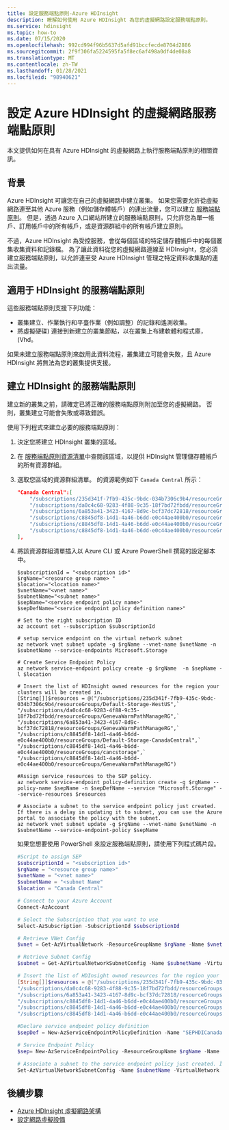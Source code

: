 ```yaml
---
title: 設定服務端點原則-Azure HDInsight
description: 瞭解如何使用 Azure HDInsight 為您的虛擬網路設定服務端點原則。
ms.service: hdinsight
ms.topic: how-to
ms.date: 07/15/2020
ms.openlocfilehash: 992cd994f96b5637d5afd91bccfecde8704d2886
ms.sourcegitcommit: 2f9f306fa5224595fa5f8ec6af498a0df4de08a8
ms.translationtype: MT
ms.contentlocale: zh-TW
ms.lasthandoff: 01/28/2021
ms.locfileid: "98940621"
---
```

# <a name="configure-virtual-network-service-endpoint-policies-for-azure-hdinsight"></a>設定 Azure HDInsight 的虛擬網路服務端點原則

本文提供如何在具有 Azure HDInsight 的虛擬網路上執行服務端點原則的相關資訊。

## <a name="background"></a>背景

Azure HDInsight 可讓您在自己的虛擬網路中建立叢集。 如果您需要允許從虛擬網路連至其他 Azure 服務（例如儲存體帳戶）的連出流量，您可以建立 [服務端點原則](../virtual-network/virtual-network-service-endpoint-policies-overview.md)。 但是，透過 Azure 入口網站所建立的服務端點原則，只允許您為單一帳戶、訂用帳戶中的所有帳戶，或是資源群組中的所有帳戶建立原則。

不過，Azure HDInsight 為受控服務，會從每個區域的特定儲存體帳戶中的每個叢集收集資料和記錄檔。 為了讓此資料從您的虛擬網路連線至 HDInsight，您必須建立服務端點原則，以允許連至受 Azure HDInsight 管理之特定資料收集點的連出流量。

## <a name="service-endpoint-policies-for-hdinsight"></a>適用于 HDInsight 的服務端點原則

這些服務端點原則支援下列功能：

- 叢集建立、作業執行和平臺作業（例如調整）的記錄和遙測收集。
- 將虛擬硬碟) 連接到新建立的叢集節點，以在叢集上布建軟體和程式庫， (Vhd。

如果未建立服務端點原則來啟用此資料流程，叢集建立可能會失敗，且 Azure HDInsight 將無法為您的叢集提供支援。

## <a name="create-service-endpoint-policies-for-hdinsight"></a>建立 HDInsight 的服務端點原則

建立新的叢集之前，請確定已將正確的服務端點原則附加至您的虛擬網路。 否則，叢集建立可能會失敗或導致錯誤。

使用下列程式來建立必要的服務端點原則：

1. 決定您將建立 HDInsight 叢集的區域。
1. 在 [服務端點原則資源清單](https://github.com/Azure-Samples/hdinsight-enterprise-security/blob/main/hdinsight-service-endpoint-policy-resources.json)中查閱該區域，以提供 HDInsight 管理儲存體帳戶的所有資源群組。
1. 選取您區域的資源群組清單。 的資源範例如下 `Canada Central` 所示：

    ```json
    "Canada Central":[
        "/subscriptions/235d341f-7fb9-435c-9bdc-034b7306c9b4/resourceGroups/Default-Storage-WestUS",
        "/subscriptions/da0c4c68-9283-4f88-9c35-18f7bd72fbdd/resourceGroups/GenevaWarmPathManageRG",
        "/subscriptions/6a853a41-3423-4167-8d9c-bcf37dc72818/resourceGroups/GenevaWarmPathManageRG",
        "/subscriptions/c8845df8-14d1-4a46-b6dd-e0c44ae400b0/resourceGroups/Default-Storage-CanadaCentral",
        "/subscriptions/c8845df8-14d1-4a46-b6dd-e0c44ae400b0/resourceGroups/cancstorage",
        "/subscriptions/c8845df8-14d1-4a46-b6dd-e0c44ae400b0/resourceGroups/GenevaWarmPathManageRG"
    ],
    ```

1. 將該資源群組清單插入以 Azure CLI 或 Azure PowerShell 撰寫的設定腳本中。

    ```azurecli
    $subscriptionId = "<subscription id>"
    $rgName="<resource group name> "
    $location="<location name>"
    $vnetName="<vnet name>"
    $subnetName="<subnet name>"
    $sepName="<service endpoint policy name>"
    $sepDefName="<service endpoint policy definition name>"
    
    # Set to the right subscription ID
    az account set --subscription $subscriptionId
    
    # setup service endpoint on the virtual network subnet
    az network vnet subnet update -g $rgName --vnet-name $vnetName -n $subnetName --service-endpoints Microsoft.Storage
    
    # Create Service Endpoint Policy
    az network service-endpoint policy create -g $rgName  -n $sepName -l $location
    
    # Insert the list of HDInsight owned resources for the region your clusters will be created in.
    [String[]]$resources = @("/subscriptions/235d341f-7fb9-435c-9bdc-034b7306c9b4/resourceGroups/Default-Storage-WestUS",`
    "/subscriptions/da0c4c68-9283-4f88-9c35-18f7bd72fbdd/resourceGroups/GenevaWarmPathManageRG",`
    "/subscriptions/6a853a41-3423-4167-8d9c-bcf37dc72818/resourceGroups/GenevaWarmPathManageRG",`
    "/subscriptions/c8845df8-14d1-4a46-b6dd-e0c44ae400b0/resourceGroups/Default-Storage-CanadaCentral",`
    "/subscriptions/c8845df8-14d1-4a46-b6dd-e0c44ae400b0/resourceGroups/cancstorage",`
    "/subscriptions/c8845df8-14d1-4a46-b6dd-e0c44ae400b0/resourceGroups/GenevaWarmPathManageRG")
    
    #Assign service resources to the SEP policy.
    az network service-endpoint policy-definition create -g $rgName --policy-name $sepName -n $sepDefName --service "Microsoft.Storage" --service-resources $resources
    
    # Associate a subnet to the service endpoint policy just created. If there is a delay in updating it to subnet, you can use the Azure portal to associate the policy with the subnet.
    az network vnet subnet update -g $rgName --vnet-name $vnetName -n $subnetName --service-endpoint-policy $sepName
    ```

    如果您想要使用 PowerShell 來設定服務端點原則，請使用下列程式碼片段。
    
    ```powershell
    #Script to assign SEP 
    $subscriptionId = "<subscription id>"
    $rgName = "<resource group name>"
    $vnetName = "<vnet name>"
    $subnetName = "<subnet Name"
    $location = "Canada Central"
    
    # Connect to your Azure Account
    Connect-AzAccount
    
    # Select the Subscription that you want to use
    Select-AzSubscription -SubscriptionId $subscriptionId
    
    # Retrieve VNet Config
    $vnet = Get-AzVirtualNetwork -ResourceGroupName $rgName -Name $vnetName
    
    # Retrieve Subnet Config
    $subnet = Get-AzVirtualNetworkSubnetConfig -Name $subnetName -VirtualNetwork $vnet
    
    # Insert the list of HDInsight owned resources for the region your clusters will be created in.
    [String[]]$resources = @("/subscriptions/235d341f-7fb9-435c-9bdc-034b7306c9b4/resourceGroups/Default-Storage-WestUS",
    "/subscriptions/da0c4c68-9283-4f88-9c35-18f7bd72fbdd/resourceGroups/GenevaWarmPathManageRG",
    "/subscriptions/6a853a41-3423-4167-8d9c-bcf37dc72818/resourceGroups/GenevaWarmPathManageRG",
    "/subscriptions/c8845df8-14d1-4a46-b6dd-e0c44ae400b0/resourceGroups/Default-Storage-CanadaCentral",
    "/subscriptions/c8845df8-14d1-4a46-b6dd-e0c44ae400b0/resourceGroups/cancstorage",
    "/subscriptions/c8845df8-14d1-4a46-b6dd-e0c44ae400b0/resourceGroups/GenevaWarmPathManageRG")
    
    #Declare service endpoint policy definition
    $sepDef = New-AzServiceEndpointPolicyDefinition -Name "SEPHDICanadaCentral" -Description "Service Endpoint Policy Definition" -Service "Microsoft.Storage" -ServiceResource $resources
    
    # Service Endpoint Policy
    $sep= New-AzServiceEndpointPolicy -ResourceGroupName $rgName -Name "SEPHDICanadaCentral" -Location $location -ServiceEndpointPolicyDefinition $sepDef
    
    # Associate a subnet to the service endpoint policy just created. If there is a delay in updating it to subnet, you can use the Azure portal to associate the policy with the subnet.
    Set-AzVirtualNetworkSubnetConfig -Name $subnetName -VirtualNetwork $vnet -AddressPrefix $subnet.AddressPrefix -ServiceEndpointPolicy $sep
    ```

## <a name="next-steps"></a>後續步驟

* [Azure HDInsight 虛擬網路架構](hdinsight-virtual-network-architecture.md)
* [設定網路虛擬設備](./network-virtual-appliance.md)
